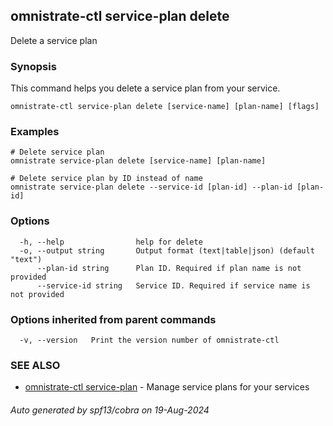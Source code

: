 ## omnistrate-ctl service-plan delete

Delete a service plan

### Synopsis

This command helps you delete a service plan from your service.

```
omnistrate-ctl service-plan delete [service-name] [plan-name] [flags]
```

### Examples

```
# Delete service plan
omnistrate service-plan delete [service-name] [plan-name]

# Delete service plan by ID instead of name
omnistrate service-plan delete --service-id [plan-id] --plan-id [plan-id]
```

### Options

```
  -h, --help                help for delete
  -o, --output string       Output format (text|table|json) (default "text")
      --plan-id string      Plan ID. Required if plan name is not provided
      --service-id string   Service ID. Required if service name is not provided
```

### Options inherited from parent commands

```
  -v, --version   Print the version number of omnistrate-ctl
```

### SEE ALSO

* [omnistrate-ctl service-plan](omnistrate-ctl_service-plan.md)	 - Manage service plans for your services

###### Auto generated by spf13/cobra on 19-Aug-2024
